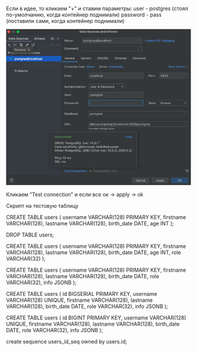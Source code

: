 Если в идее, то кликаем "+" и ставим параметры:
    user - postgres (стоял по-умолчанию, когда контейнер поднимали)
    password - pass (поставили сами, когда контейнер поднимали)

![](001scr/connectDB.png)

Кликаем "Test connection" и если все ок -> apply -> ok


Скрипт на тестовую таблицу

CREATE TABLE users (
    username VARCHAR(128) PRIMARY KEY,
    firstname VARCHAR(128),
    lastname VARCHAR(128),
    birth_date DATE,
    age INT
);

DROP TABLE users;

CREATE TABLE users (
username VARCHAR(128) PRIMARY KEY,
firstname VARCHAR(128),
lastname VARCHAR(128),
birth_date DATE,
age INT,
role VARCHAR(32)
);

CREATE TABLE users (
username VARCHAR(128) PRIMARY KEY,
firstname VARCHAR(128),
lastname VARCHAR(128),
birth_date DATE,
role VARCHAR(32),
info JSONB
);

CREATE TABLE users
(
id         BIGSERIAL PRIMARY KEY,
username   VARCHAR(128) UNIQUE,
firstname  VARCHAR(128),
lastname   VARCHAR(128),
birth_date DATE,
role       VARCHAR(32),
info       JSONB
);

CREATE TABLE users
(
id         BIGINT PRIMARY KEY,
username   VARCHAR(128) UNIQUE,
firstname  VARCHAR(128),
lastname   VARCHAR(128),
birth_date DATE,
role       VARCHAR(32),
info       JSONB
);

create sequence users_id_seq
owned by users.id;
